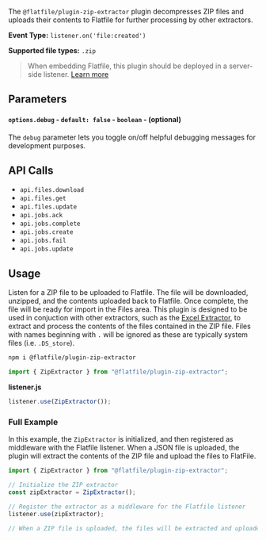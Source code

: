 <!-- START_INFOCARD -->

The `@flatfile/plugin-zip-extractor` plugin decompresses ZIP files and uploads their contents to Flatfile for further processing by other extractors.

**Event Type:** 
`listener.on('file:created')`

**Supported file types:** 
`.zip`

<!-- END_INFOCARD -->


> When embedding Flatfile, this plugin should be deployed in a server-side listener. [Learn more](/docs/orchestration/listeners#listener-types)


## Parameters

#### `options.debug` - `default: false` - `boolean` - (optional)
The `debug` parameter lets you toggle on/off helpful debugging messages for
development purposes.



## API Calls

- `api.files.download`
- `api.files.get`
- `api.files.update`
- `api.jobs.ack`
- `api.jobs.complete`
- `api.jobs.create`
- `api.jobs.fail`
- `api.jobs.update`



## Usage

Listen for a ZIP file to be uploaded to Flatfile. The file will be downloaded, unzipped, and the contents uploaded back to Flatfile. Once complete, the file will be ready for import in the Files area. This plugin is designed to be used in conjuction with other extractors, such as the [Excel Extractor](../extractors/xlsx-extractor), to extract and process the contents of the files contained in the ZIP file. Files with names beginning with `.` will be ignored as these are typically system files (i.e. `.DS_store`).

```bash install
npm i @flatfile/plugin-zip-extractor
```

```js import
import { ZipExtractor } from "@flatfile/plugin-zip-extractor";
```

**listener.js**  

```js listener.js
listener.use(ZipExtractor());
```

### Full Example

In this example, the `ZipExtractor` is initialized, and then registered as middleware with the Flatfile listener. When a JSON file is uploaded, the plugin will extract the contents of the ZIP file and upload the files to FlatFile.

```javascript
import { ZipExtractor } from "@flatfile/plugin-zip-extractor";

// Initialize the ZIP extractor
const zipExtractor = ZipExtractor();

// Register the extractor as a middleware for the Flatfile listener
listener.use(zipExtractor);

// When a ZIP file is uploaded, the files will be extracted and uploaded.
```